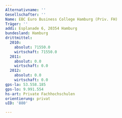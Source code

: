 ```yaml
---
Alternativname: ''
Gesellschafter: ''
Name: EBC Euro Business College Hamburg (Priv. FH)
Träger: ''
addi: Esplanade 6, 20354 Hamburg
bundesland: Hamburg
drittmittel:
  2010:
    absolut: 71550.0
    wirtschaft: 71550.0
  2011:
    absolut: 0.0
    wirtschaft: 0.0
  2012:
    absolut: 0.0
    wirtschaft: 0.0
gps-la: 53.558.185
gps-lo: 9.991.554
hs-art: Private Fachhochschulen
orientierung: privat
uID: '880'

---
```



